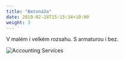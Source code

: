 ```yaml
---
title: "Betonáže"
date: 2019-02-28T15:15:34+10:00
weight: 3
---
```


V malém i velkém rozsahu. S armaturou i bez.

![Accounting Services](/images/betonaze.webp)
